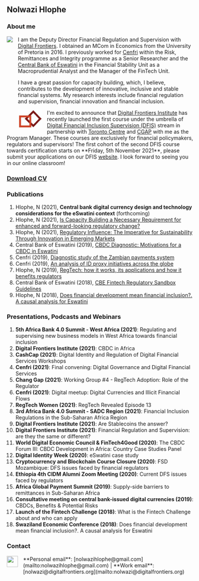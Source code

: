 ## **Nolwazi Hlophe**

### **About me**
<dl>
<img src="LwaziMabhengu_01.jpg" style="border: 0pt none; margin-bottom: 1em; float: left; margin-right: 1em;" height="200">
<p style="text-align: left;">
</p>
</dl>

I am the Deputy Director Financial Regulation and Supervision with <a href="https://digitalfrontiers.org" target="_bank">Digital Frontiers</a>. I obtained an MCom in Economics from the University of Pretoria in 2016. I previously worked for <a href="https://cenfri.org" target="_bank">Cenfri</a> within the Risk, Remittances and Integrity programme as a Senior Researcher and the <a href="www.centralbank.org.sz" target="_bank">Central Bank of Eswatini</a> in the Financial Stability Unit as a Macroprudential Analyst and the Manager of the FinTech Unit.



I have a great passion for capacity building, which, I believe, contributes to the development of innovative, inclusive and stable financial systems. My research interests include financial regulation and supervision, financial innovation and financial inclusion. 


<dl>
<img src="20210720_063354.jpg" style="border: 0pt none; margin-bottom: 1em; float: left; margin-right: 1em;" height="50">
<p style="text-align: left;">
</p>
</dl>
I'm excited to announce that <a href="https://digitalfrontiersinstitute.org" target="_bank">Digital Frontiers Institute</a> has recently launched the first course under the umbrella of <a href="https://dfis.digitalfrontiersinstitute.org" target="_bank">Digital Financial Inclusion Supervision (DFIS)</a> stream in partnership with <a href="https://www.torontocentre.org" target="_bank">Toronto Centre</a> and <a href="https://www.cgap.org" target="_bank">CGAP</a> with me as the Program Manager. These courses are exclusively for financial policymakers, regulators and supervisors! The first cohort of the second DFIS course towards certification starts on **Friday, 5th November 2021**, please submit your applications on our DFIS <a href="https://dfis.digitalfrontiersinstitute.org" target="_bank">website</a>. I look forward to seeing you in our online classroom!



### <a href="https://www.dropbox.com/s/gushinv99hm29xa/NolwaziHlophe.CV.pdf?dl=0" target="_bank">**Download CV**</a>


### **Publications**
1. Hlophe, N (2021), **Central bank digital currency design and technology considerations for the eSwatini context** (forthcoming)
2. Hlophe, N (2021), <a href="https://issuu.com/digitalbankerafrica/docs/digital_banker_africa_spring_2021" target="_bank">Is Capacity Building a Necessary Requirement for enhanced and forward-looking regulatory change?</a>
3. Hlophe, N (2021), <a href="https://regtechafrica.com/regetechafrica-magazine" target="_bank">Regulatory Influence: The Imperative for Sustainability Through Innovation in Emerging Markets</a> 
4. Central Bank of Eswatini (2019), <a href="https://www.centralbank.org.sz/fintech/cbdc/CBE-Cenfri%20CBDC%20Diagnostic_Phase1%20(002).pdf" target="_bank">CBDC Diagnostic: Motivations for a CBDC in Eswatini</a> 
5. Cenfri (2019), <a href="https://cenfri.org/publications/diagnostic-study-of-the-zambian-payments-system" target="_bank">Diagnostic study of the Zambian payments system</a> 
6. Cenfri (2019), <a href="https://cenfri.org/publications/an-analysis-of-id-proxy-initiatives-across-the-globe" target="_bank">An analysis of ID proxy initiatives across the globe</a> 
7. Hlophe, N (2019), <a href="https://www.centralbank.org.sz/magazine" target="_bank">RegTech: how it works, its applications and how it benefits regulators</a> 
8. Central Bank of Eswatini (2018), <a href="https://www.centralbank.org.sz/fintech/sandbox/" target="_bank">CBE Fintech Regulatory Sandbox Guidelines</a> 
9. Hlophe, N (2018), <a href="https://www.african-review.com/view-paper.php?serial=20191102135807-759399" target="_bank">Does financial development mean financial inclusion?. A causal analysis for Eswatini</a> 


### **Presentations, Podcasts and Webinars** 

1. **5th Africa Bank 4.0 Summit - West Africa (2021)**: Regulating and supervising new business models in West Africa towards financial inclusion
2. **Digital Frontiers Institute (2021)**: CBDC in Africa
3. **CashCap (2021)**: Digital Identity and Regulation of Digital Financial Services Workshops
4. **Cenfri (2021)**: Final convening: Digital Governance and Digital Financial Services 
5. **Chang Gap (2021)**: Working Group #4 - RegTech Adoption: Role of the Regulator
6. **Cenfri (2021)**: Digital meetup: Digital Currencies and Illicit Financial Flows
7. **RegTech Women (2021)**: RegTech Revealed Episode 13
8. **3rd Africa Bank 4.0 Summit - SADC Region (2021)**: Financial Inclusion Regulations in the Sub-Saharan Africa Region
9. **Digital Frontiers Institute (2021)**: Are Stablecoins the answer?
10. **Digital Frontiers Institute (2021)**: Financial Regulation and Supervision: are they the same or different?
11. **World Digital Economic Council & FinTech4Good (2020)**: The CBDC Forum III: CBDC Development in Africa: Country Case Studies Panel
12. **Digital Identity Week (2020)**: eSwatini case study
13. **Cryptocurrency and Blockchain Course Closure (2020)**: FSD Mozambique: DFS issues faced by financial regulators
14. **Ethiopia 4th CIDM Alumni Zoom Meeting (2020)**: Current DFS issues faced by regulators
15. **Africa Global Payment Summit (2019)**: Supply-side barriers to remittances in Sub-Saharan Africa
16. **Consultative meeting on central bank-issued digital currencies (2019)**: CBDCs, Benefits & Potential Risks
17. **Launch of the Fintech Challenge (2018)**: What is the Fintech Challenge about and who can apply
18. **Swaziland Economic Conference (2018)**: Does financial development mean financial inclusion?. A causal analysis for Eswatini


### **Contact**
<dl>
<a href="https://www.linkedin.com/in/nolwazi-hlophe"> 
<img src="Linkedin-Circle-SM-Button.png" style="border: 0pt none; margin-bottom: 1em; float: left; margin-right: 1em;" width="30" height="30">
<p style="text-align: left;">
</p>
</a>
</dl>
**Personal email**: [nolwazihlophe@gmail.com](mailto:nolwazihlophe@gmail.com) | **Work email**: [nolwazi@digitalfrontiers.org](mailto:nolwazi@digitalfrontiers.org) 
